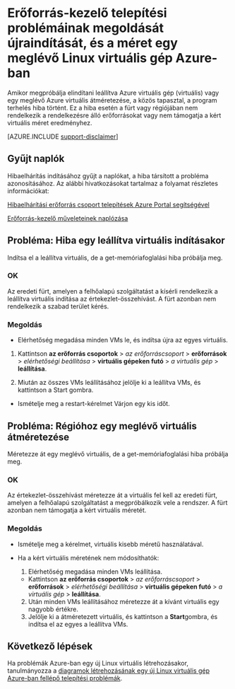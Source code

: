 <properties
   pageTitle="Virtuális újraindítása és a problémák méret |} Microsoft Azure"
   description="Erőforrás-kezelő telepítési problémáinak megoldását újraindítását, vagy egy meglévő Linux virtuális gép Azure-ban átméretezéssel"
   services="virtual-machines-linux, azure-resource-manager"
   documentationCenter=""
   authors="Deland-Han"
   manager="felixwu"
   editor=""
   tags="top-support-issue"/>

<tags
   ms.service="virtual-machines-linux"
   ms.topic="support-article"
   ms.tgt_pltfrm="vm-linux"
   ms.devlang="na"
   ms.workload="required"
   ms.date="09/09/2016"
   ms.author="delhan"/>

# <a name="troubleshoot-resource-manager-deployment-issues-with-restarting-or-resizing-an-existing-linux-virtual-machine-in-azure"></a>Erőforrás-kezelő telepítési problémáinak megoldását újraindítását, és a méret egy meglévő Linux virtuális gép Azure-ban

Amikor megpróbálja elindítani leállítva Azure virtuális gép (virtuális) vagy egy meglévő Azure virtuális átméretezése, a közös tapasztal, a program terhelés hiba történt. Ez a hiba esetén a fürt vagy régiójában nem rendelkezik a rendelkezésre álló erőforrásokat vagy nem támogatja a kért virtuális méret eredményhez.

[AZURE.INCLUDE [support-disclaimer](../../includes/support-disclaimer.md)]

## <a name="collect-audit-logs"></a>Gyűjt naplók

Hibaelhárítás indításához gyűjt a naplókat, a hiba társított a probléma azonosításához. Az alábbi hivatkozásokat tartalmaz a folyamat részletes információkat:

[Hibaelhárítási erőforrás csoport telepítések Azure Portal segítségével](../resource-manager-troubleshoot-deployments-portal.md)

[Erőforrás-kezelő műveleteinek naplózása](../resource-group-audit.md)

## <a name="issue-error-when-starting-a-stopped-vm"></a>Probléma: Hiba egy leállítva virtuális indításakor

Indítsa el a leállítva virtuális, de a get-memóriafoglalási hiba próbálja meg.

### <a name="cause"></a>OK

Az eredeti fürt, amelyen a felhőalapú szolgáltatást a kísérli rendelkezik a leállítva virtuális indítása az értekezlet-összehívást. A fürt azonban nem rendelkezik a szabad terület kérés.

### <a name="resolution"></a>Megoldás

*   Elérhetőség megadása minden VMs le, és indítsa újra az egyes virtuális.

  1. Kattintson **az erőforrás csoportok** > _az erőforráscsoport_ > **erőforrások** > _elérhetőségi beállítása_ > **virtuális gépeken futó** > _a virtuális gép_ > **leállítása**.

  2. Miután az összes VMs leállításához jelölje ki a leállítva VMs, és kattintson a Start gombra.

*   Ismételje meg a restart-kérelmet Várjon egy kis időt.

## <a name="issue-error-when-resizing-an-existing-vm"></a>Probléma: Régióhoz egy meglévő virtuális átméretezése

Méretezze át egy meglévő virtuális, de a get-memóriafoglalási hiba próbálja meg.

### <a name="cause"></a>OK

Az értekezlet-összehívást méretezze át a virtuális fel kell az eredeti fürt, amelyen a felhőalapú szolgáltatást a megpróbálkozik vele a rendszer. A fürt azonban nem támogatja a kért virtuális méretét.

### <a name="resolution"></a>Megoldás

* Ismételje meg a kérelmet, virtuális kisebb méretű használatával.

* Ha a kért virtuális méretének nem módosíthatók:

  1. Elérhetőség megadása minden VMs leállítása.

    * Kattintson **az erőforrás csoportok** > _az erőforráscsoport_ > **erőforrások** > _elérhetőségi beállítása_ > **virtuális gépeken futó** > _a virtuális gép_ > **leállítása**.

  2. Után minden VMs leállításához méretezze át a kívánt virtuális egy nagyobb értékre.
  3. Jelölje ki a átméretezett virtuális, és kattintson a **Start**gombra, és indítsa el az egyes a leállítva VMs.

## <a name="next-steps"></a>Következő lépések

Ha problémák Azure-ban egy új Linux virtuális létrehozásakor, tanulmányozza a [diagramok létrehozásának egy új Linux virtuális gép Azure-ban fellépő telepítési problémák](../virtual-machines/virtual-machines-linux-troubleshoot-deployment-new-vm.md).
